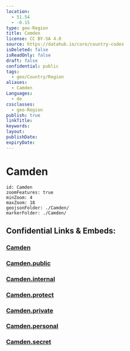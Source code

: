 ```yaml
---
location:
  - 51.54
  - -0.15
type: geo-Region
title: Camden
license: CC BY-SA 4.0
source: https://datahub.io/core/country-codes
isDeleted: false
isReadOnly: false
draft: false
confidential: public
tags:
  - geo/Country/Region
aliases:
  - Camden
Languages:
  - de
cssclasses:
  - geo-Region
publish: true
linkTitle:
keywords:
layout:
publishDate:
expiryDate:
---
```


# Camden

```leaflet
id: Camden
zoomFeatures: true 
minZoom: 4 
maxZoom: 18
geojsonFolder: ./Camden/
markerFolder: ./Camden/
```


## Confidential Links & Embeds: 

### [Camden](/_Standards/Earth/Continent/Europe/Europe~North/UK/England/Regions~England/London,Greater/cities~GreaterLondon/Camden.md) 

### [Camden.public](/_public/Earth/Continent/Europe/Europe~North/UK/England/Regions~England/London,Greater/cities~GreaterLondon/Camden.public.md) 

### [Camden.internal](/_internal/Earth/Continent/Europe/Europe~North/UK/England/Regions~England/London,Greater/cities~GreaterLondon/Camden.internal.md) 

### [Camden.protect](/_protect/Earth/Continent/Europe/Europe~North/UK/England/Regions~England/London,Greater/cities~GreaterLondon/Camden.protect.md) 

### [Camden.private](/_private/Earth/Continent/Europe/Europe~North/UK/England/Regions~England/London,Greater/cities~GreaterLondon/Camden.private.md) 

### [Camden.personal](/_personal/Earth/Continent/Europe/Europe~North/UK/England/Regions~England/London,Greater/cities~GreaterLondon/Camden.personal.md) 

### [Camden.secret](/_secret/Earth/Continent/Europe/Europe~North/UK/England/Regions~England/London,Greater/cities~GreaterLondon/Camden.secret.md)

